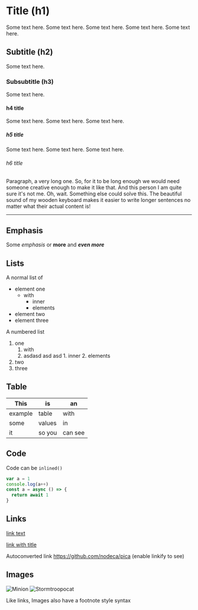 # Title (h1)

Some text here. Some text here. Some text here. Some text here. Some text here.

## Subtitle (h2)

Some text here.

### Subsubtitle (h3)

Some text here.

#### h4 title

Some text here. Some text here. Some text here.

##### h5 title

Some text here. Some text here. Some text here.

###### h6 title

Paragraph, a very long one. So, for it to be long enough we would need someone creative enough to make it like that. And this person I am quite sure it's not me. Oh, wait. Something else could solve this. The beautiful sound of my wooden keyboard makes it easier to write longer sentences no matter what their actual content is!

-----

## Emphasis

Some *emphasis* or **more** and ***even more*** 

## Lists

A normal list of

- element one
  - with
    - inner
    - elements
- element two
- element three

A numbered list

1. one
   	1. with
   	2. asdasd asd asd
        	1. inner
        	2. elements
2. two
3. three

## Table

| This    | is     | an      |
| ------- | ------ | ------- |
| example | table  | with    |
| some    | values | in      |
| it      | so you | can see |

## Code

Code can be `inlined()`

```javascript
var a = 1
console.log(a++)
const a = async () => {
  return await 1
}
```


## Links

[link text](http://dev.nodeca.com)

[link with title](http://nodeca.github.io/pica/demo/ "title text!")

Autoconverted link https://github.com/nodeca/pica (enable linkify to see)


## Images

![Minion](https://octodex.github.com/images/minion.png)
![Stormtroopocat](https://octodex.github.com/images/stormtroopocat.jpg "The Stormtroopocat")

Like links, Images also have a footnote style syntax




